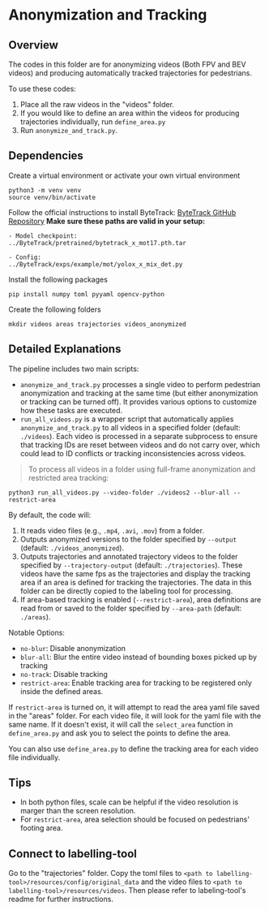 # Anonymization and Tracking

## Overview
The codes in this folder are for anonymizing videos (Both FPV and BEV videos) and producing automatically tracked trajectories for pedestrians.

To use these codes:
1. Place all the raw videos in the "videos" folder.
2. If you would like to define an area within the videos for producing trajectories individually, run `define_area.py`
3. Run `anonymize_and_track.py`.

## Dependencies
Create a virtual environment or activate your own virtual environment
```
python3 -m venv venv
source venv/bin/activate
```

Follow the official instructions to install ByteTrack: [ByteTrack GitHub Repository](https://github.com/ifzhang/ByteTrack)
**Make sure these paths are valid in your setup:**
```
- Model checkpoint:
../ByteTrack/pretrained/bytetrack_x_mot17.pth.tar

- Config:
../ByteTrack/exps/example/mot/yolox_x_mix_det.py
```

Install the following packages
```
pip install numpy toml pyyaml opencv-python 
```
Create the following folders
```
mkdir videos areas trajectories videos_anonymized
```

## Detailed Explanations
The pipeline includes two main scripts:
 - `anonymize_and_track.py` processes a single video to perform pedestrian anonymization and tracking at the same time (but either anonymization or tracking can be turned off). It provides various options to customize how these tasks are executed.
 - `run_all_videos.py` is a wrapper script that automatically applies `anonymize_and_track.py` to all videos in a specified folder (default: `./videos`). Each video is processed in a separate subprocess to ensure that tracking IDs are reset between videos and do not carry over, which could lead to ID conflicts or tracking inconsistencies across videos.
   
> To process all videos in a folder using full-frame anonymization and restricted area tracking:
```
python3 run_all_videos.py --video-folder ./videos2 --blur-all --restrict-area
```

By default, the code will: 
1. It reads video files (e.g., `.mp4`, `.avi`, `.mov`) from a folder.
2. Outputs anonymized versions to the folder specified by `--output` (default: `./videos_anonymized`).
3. Outputs trajectories and annotated trajectory videos to the folder specified by `--trajectory-output` (default: `./trajectories`). These videos have the same fps as the trajectories and display the tracking area if an area is defined for tracking the trajectories. The data in this folder can be directly copied to the labeling tool for processing.
4. If area-based tracking is enabled (`--restrict-area`), area definitions are read from or saved to the folder specified by `--area-path` (default: `./areas`).

Notable Options:
- `no-blur`: Disable anonymization
- `blur-all`: Blur the entire video instead of bounding boxes picked up by tracking
- `no-track`: Disable tracking
- `restrict-area`: Enable tracking area for tracking to be registered only inside the defined areas.

If `restrict-area` is turned on, it will attempt to read the area yaml file saved in the "areas" folder. For each video file, it will look for the yaml file with the same name. If it doesn't exist, it will call the `select_area` function in `define_area.py` and ask you to select the points to define the area.

You can also use `define_area.py` to define the tracking area for each video file individually.

## Tips
- In both python files, scale can be helpful if the video resolution is marger than the screen resolution.
- For `restrict-area`, area selection should be focused on pedestrians' footing area.

## Connect to labelling-tool

Go to the "trajectories" folder. Copy the toml files to `<path to labelling-tool>/resources/config/original_data` and the video files to `<path to labelling-tool>/resources/videos`. Then please refer to labeling-tool's readme for further instructions.
